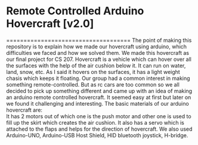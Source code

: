 # Remote Controlled Arduino Hovercraft [v2.0]
====================================
The point of making this repository is to explain how we made our hovercraft using arduino, which difficulties we faced and how we solved them. We made this hovercraft as our final project for CS 207.
Hovercraft is a vehicle which can hover over all the surfaces with the help of the air cushion below it. It can run on water, land, snow, etc. As I said it hovers on the surfaces, it has a light weight chasis which keeps it floating.
Our group had a common interest in making something remote-controlled. But as rc cars are too common so we all decided to pick up something different and came up with an idea of making an arduino remote controlled hovercraft. It seemed easy at first but later on we found it challenging and interesting.
The basic materials of our arduino hovercraft are:<br/>
It has 2 motors out of which one is the push motor and other one is used to fill up the skirt which creates the air cushion. It also has a servo which is attached to the flaps and helps for the direction of hovercraft. We also used Arduino-UNO, Arduino-USB Host Shield, HID bluetooth joystick, H-bridge.
